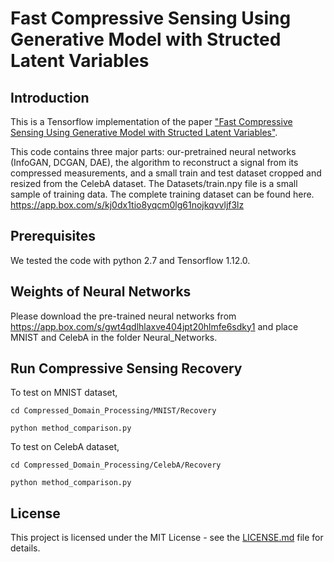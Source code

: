 # Fast Compressive Sensing Using Generative Model with Structed Latent Variables

## Introduction
This is a Tensorflow implementation of the paper ["Fast Compressive Sensing Using Generative Model with Structed Latent Variables"](http://arxiv.org/abs/1902.06913).

This code contains three major parts: our-pretrained neural networks (InfoGAN, DCGAN, DAE), the algorithm to reconstruct a signal from its compressed measurements, and a small train and test dataset cropped and resized from the CelebA dataset.
The Datasets/train.npy file is a small sample of training data. The complete training dataset can be found here. https://app.box.com/s/kj0dx1tio8yqcm0lg61nojkqvvljf3lz

## Prerequisites

We tested the code with python 2.7 and Tensorflow 1.12.0.

## Weights of Neural Networks
Please download the pre-trained neural networks from https://app.box.com/s/gwt4qdlhlaxve404jpt20hlmfe6sdky1 and place MNIST and CelebA in the folder Neural_Networks.

## Run Compressive Sensing Recovery

To test on MNIST dataset,

```
cd Compressed_Domain_Processing/MNIST/Recovery

python method_comparison.py 
```


To test on CelebA dataset,

```
cd Compressed_Domain_Processing/CelebA/Recovery

python method_comparison.py 
```


## License

This project is licensed under the MIT License - see the [LICENSE.md](https://github.com/sihan-zeng/f-csrg/blob/master/LICENSE) file for details.


